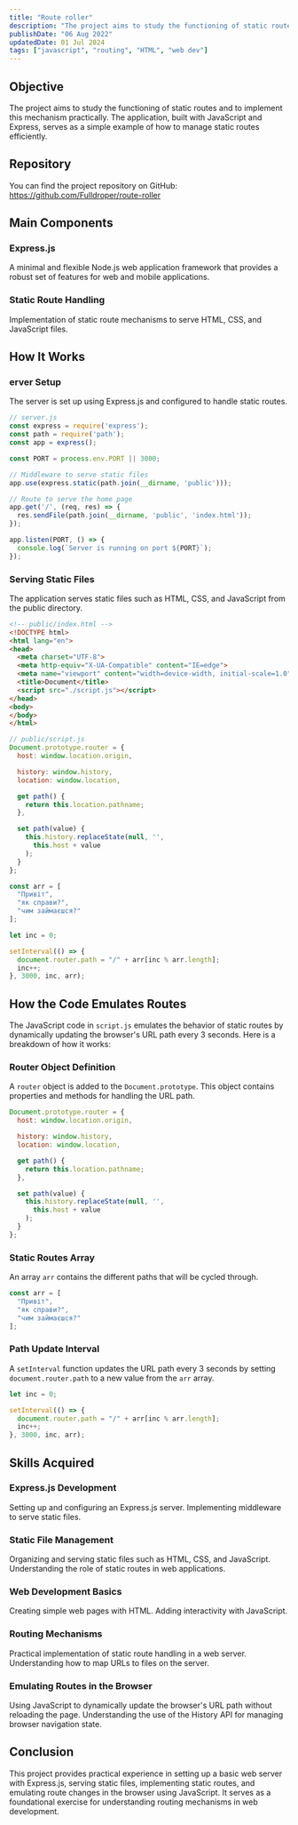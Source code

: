 ```yaml
---
title: "Route roller"
description: "The project aims to study the functioning of static routes and to implement this mechanism practically. The application, built with JavaScript and..."
publishDate: "06 Aug 2022"
updatedDate: 01 Jul 2024
tags: ["javascript", "routing", "HTML", "web dev"]
---
```

## Objective

The project aims to study the functioning of static routes and to implement this mechanism practically. The application, built with JavaScript and Express, serves as a simple example of how to manage static routes efficiently.
## Repository

You can find the project repository on GitHub: https://github.com/Fulldroper/route-roller
## Main Components
### Express.js
  A minimal and flexible Node.js web application framework that provides a robust set of features for web and mobile applications.
### Static Route Handling
  Implementation of static route mechanisms to serve HTML, CSS, and JavaScript files.
## How It Works
### erver Setup
  The server is set up using Express.js and configured to handle static routes.
```js
// server.js
const express = require('express');
const path = require('path');
const app = express();

const PORT = process.env.PORT || 3000;

// Middleware to serve static files
app.use(express.static(path.join(__dirname, 'public')));

// Route to serve the home page
app.get('/', (req, res) => {
  res.sendFile(path.join(__dirname, 'public', 'index.html'));
});

app.listen(PORT, () => {
  console.log(`Server is running on port ${PORT}`);
});
```
### Serving Static Files
  The application serves static files such as HTML, CSS, and JavaScript from the public directory.
```html
<!-- public/index.html -->
<!DOCTYPE html>
<html lang="en">
<head>
  <meta charset="UTF-8">
  <meta http-equiv="X-UA-Compatible" content="IE=edge">
  <meta name="viewport" content="width=device-width, initial-scale=1.0">
  <title>Document</title>
  <script src="./script.js"></script>
</head>
<body>
</body>
</html>
```
```js
// public/script.js
Document.prototype.router = {
  host: window.location.origin,

  history: window.history,
  location: window.location,

  get path() {
    return this.location.pathname;
  },

  set path(value) {
    this.history.replaceState(null, '',
      this.host + value
    );
  }
};

const arr = [
  "Привіт",
  "як справи?",
  "чим займаєшся?"
];

let inc = 0;

setInterval(() => {
  document.router.path = "/" + arr[inc % arr.length];
  inc++;
}, 3000, inc, arr);
```
## How the Code Emulates Routes

The JavaScript code in `script.js` emulates the behavior of static routes by dynamically updating the browser's URL path every 3 seconds. Here is a breakdown of how it works:
### Router Object Definition
  A `router` object is added to the `Document.prototype`. This object contains properties and methods for handling the URL path.
```js
Document.prototype.router = {
  host: window.location.origin,

  history: window.history,
  location: window.location,

  get path() {
    return this.location.pathname;
  },

  set path(value) {
    this.history.replaceState(null, '',
      this.host + value
    );
  }
};
```
### Static Routes Array
  An array `arr` contains the different paths that will be cycled through.
```js
const arr = [
  "Привіт",
  "як справи?",
  "чим займаєшся?"
];
```
### Path Update Interval
  A `setInterval` function updates the URL path every 3 seconds by setting `document.router.path` to a new value from the `arr` array.
```js
let inc = 0;

setInterval(() => {
  document.router.path = "/" + arr[inc % arr.length];
  inc++;
}, 3000, inc, arr);
```
## Skills Acquired
### Express.js Development
  Setting up and configuring an Express.js server.
  Implementing middleware to serve static files.
### Static File Management
  Organizing and serving static files such as HTML, CSS, and JavaScript.
  Understanding the role of static routes in web applications.
### Web Development Basics
  Creating simple web pages with HTML.
  Adding interactivity with JavaScript.
### Routing Mechanisms
  Practical implementation of static route handling in a web server.
  Understanding how to map URLs to files on the server.
### Emulating Routes in the Browser
  Using JavaScript to dynamically update the browser's URL path without reloading the page.
  Understanding the use of the History API for managing browser navigation state.
## Conclusion
This project provides practical experience in setting up a basic web server with Express.js, serving static files, implementing static routes, and emulating route changes in the browser using JavaScript. It serves as a foundational exercise for understanding routing mechanisms in web development.

